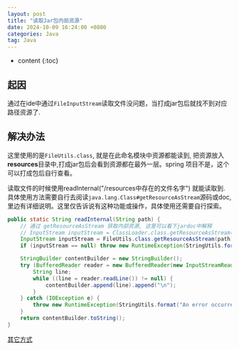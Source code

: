 ```yaml
---
layout: post
title: "读取Jar包内部资源"
date: 2024-10-09 16:24:00 +0800
categories: Java
tag: Java
---
```


* content
{:toc}

## 起因

通过在ide中通过`FileInputStream`读取文件没问题，当打成jar包后就找不到对应路径资源了.

## 解决办法

这里使用的是`FileUtils.class`, 就是在此命名模块中资源都能读到, 把资源放入**resources**目录中,打成jar包后会看到资源都在最外一层。spring 项目不是，这个可以打成包后自行查看。

读取文件的时候使用readInternal("/resources中存在的文件名字") 就能读取到.
具体使用方法需要自行去阅读`java.lang.Class#getResourceAsStream`源码或doc, 里边有详细说明。这里仅告诉说有这种功能或操作，具体使用还需要自行探索。

```java
public static String readInternal(String path) {
    // 通过 getResourceAsStream 获取内部资源, 这里可以看下jardoc中解释
    // InputStream inputStream = ClassLoader.class.getResourceAsStream(path);
    InputStream inputStream = FileUtils.class.getResourceAsStream(path);
    if (inputStream == null) throw new RuntimeException(StringUtils.format("File not found: {}", new File(path).getAbsoluteFile()));

    StringBuilder contentBuilder = new StringBuilder();
    try (BufferedReader reader = new BufferedReader(new InputStreamReader(inputStream, StandardCharsets.UTF_8))) {
        String line;
        while ((line = reader.readLine()) != null) {
            contentBuilder.append(line).append("\n");
        }
    } catch (IOException e) {
        throw new RuntimeException(StringUtils.format("An error occurred while reading the file: {}", e.getMessage()));
    }
    return contentBuilder.toString();
}
```

[其它方式](https://zhuanlan.zhihu.com/p/704354674)
